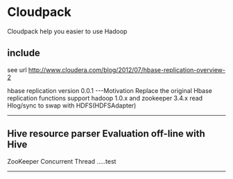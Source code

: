 Cloudpack
================
Cloudpack help you easier to use Hadoop

include
-------------------------------------------
see url http://www.cloudera.com/blog/2012/07/hbase-replication-overview-2

hbase replication version 0.0.1
---Motivation
   Replace the original Hbase replication functions
   support hadoop 1.0.x and zookeeper 3.4.x 
   read Hlog/sync to swap with HDFS(HDFSAdapter)
   
-------------------------------------------
Hive resource parser
  Evaluation off-line with Hive
-------------------------------------------
ZooKeeper Concurrent Thread
 .....test

-------------------------------------------
